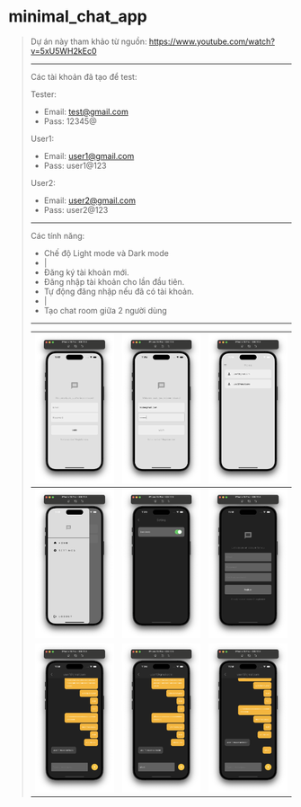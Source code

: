 # minimal_chat_app

> Dự án này tham khảo từ nguồn: https://www.youtube.com/watch?v=5xU5WH2kEc0
>
> ---
>
> Các tài khoản đã tạo để test:
>
> Tester:
> - Email: test@gmail.com
> - Pass: 12345@
>
> User1:
> - Email: user1@gmail.com
> - Pass: user1@123
>
> User2:
> - Email: user2@gmail.com
> - Pass: user2@123
>
> ---
>
> Các tính năng:
> - Chế độ Light mode và Dark mode
> - |
> - Đăng ký tài khoản mới.
> - Đăng nhập tài khoản cho lần đầu tiên.
> - Tự động đăng nhập nếu đã có tài khoản.
> - |
> - Tạo chat room giữa 2 người dùng
>
> ---
>
> |<img src="imgReadMe/1.png">|<img src="imgReadMe/2.png">|<img src="imgReadMe/3.png">|
> |-|-|-|
> |<img src="imgReadMe/4.png">|<img src="imgReadMe/5.png">|<img src="imgReadMe/6.png">|
> |<img src="imgReadMe/7.png">|<img src="imgReadMe/8.png">|<img src="imgReadMe/9.png">|
